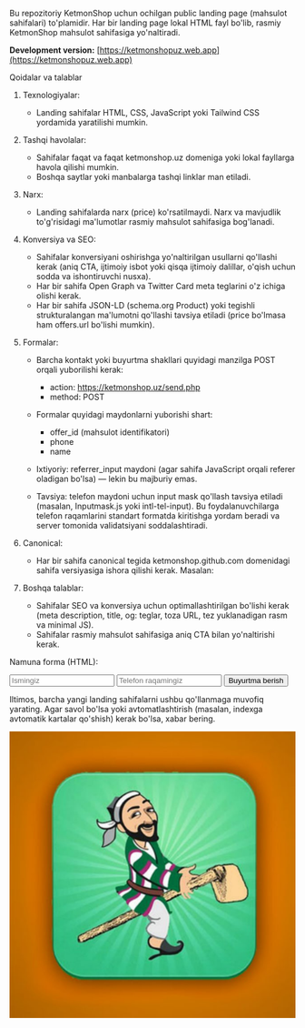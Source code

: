 Bu repozitoriy KetmonShop uchun ochilgan public landing page (mahsulot sahifalari) to'plamidir. Har bir landing page lokal HTML fayl bo'lib, rasmiy KetmonShop mahsulot sahifasiga yo'naltiradi.

**Development version:** [https://ketmonshopuz.web.app](https://ketmonshopuz.web.app)

Qoidalar va talablar
1. Texnologiyalar:
	- Landing sahifalar HTML, CSS, JavaScript yoki Tailwind CSS yordamida yaratilishi mumkin.

2. Tashqi havolalar:
	- Sahifalar faqat va faqat ketmonshop.uz domeniga yoki lokal fayllarga havola qilishi mumkin.
	- Boshqa saytlar yoki manbalarga tashqi linklar man etiladi.

3. Narx:
	- Landing sahifalarda narx (price) ko'rsatilmaydi. Narx va mavjudlik to'g'risidagi ma'lumotlar rasmiy mahsulot sahifasiga bog'lanadi.

4. Konversiya va SEO:
	- Sahifalar konversiyani oshirishga yo'naltirilgan usullarni qo'llashi kerak (aniq CTA, ijtimoiy isbot yoki qisqa ijtimoiy dalillar, o'qish uchun sodda va ishontiruvchi nusxa).
	- Har bir sahifa Open Graph va Twitter Card meta teglarini o'z ichiga olishi kerak.
	- Har bir sahifa JSON-LD (schema.org Product) yoki tegishli strukturalangan ma'lumotni qo'llashi tavsiya etiladi (price bo'lmasa ham offers.url bo'lishi mumkin).

5. Formalar:
	- Barcha kontakt yoki buyurtma shakllari quyidagi manzilga POST orqali yuborilishi kerak:
	  - action: https://ketmonshop.uz/send.php
	  - method: POST
	- Formalar quyidagi maydonlarni yuborishi shart:
	  - offer_id (mahsulot identifikatori)
	  - phone
	  - name
	- Ixtiyoriy: referrer_input maydoni (agar sahifa JavaScript orqali referer oladigan bo'lsa) — lekin bu majburiy emas.

	- Tavsiya: telefon maydoni uchun input mask qo'llash tavsiya etiladi (masalan, Inputmask.js yoki intl-tel-input). Bu foydalanuvchilarga telefon raqamlarini standart formatda kiritishga yordam beradi va server tomonida validatsiyani soddalashtiradi.

6. Canonical:
	- Har bir sahifa canonical tegida ketmonshop.github.com domenidagi sahifa versiyasiga ishora qilishi kerak. Masalan:
	  <link rel="canonical" href="https://ketmonshop.github.com/products/olmas-umarbekov-odam-bolish-qiyin.html">

7. Boshqa talablar:
	- Sahifalar SEO va konversiya uchun optimallashtirilgan bo'lishi kerak (meta description, title, og: teglar, toza URL, tez yuklanadigan rasm va minimal JS).
	- Sahifalar rasmiy mahsulot sahifasiga aniq CTA bilan yo'naltirishi kerak.

Namuna forma (HTML):
<form action="https://ketmonshop.uz/send.php" method="POST">
  <input type="hidden" name="offer_id" value="2348">
  <input type="text" name="name" placeholder="Ismingiz">
  <input type="tel" name="phone" placeholder="Telefon raqamingiz">
  <!-- optional: <input type="hidden" name="referrer_input" value="..."> -->
  <button type="submit">Buyurtma berish</button>
</form>

Iltimos, barcha yangi landing sahifalarni ushbu qo'llanmaga muvofiq yarating. Agar savol bo'lsa yoki avtomatlashtirish (masalan, indexga avtomatik kartalar qo'shish) kerak bo'lsa, xabar bering.

![ketmonshop logo](ketmonshop_logo.jpg)
